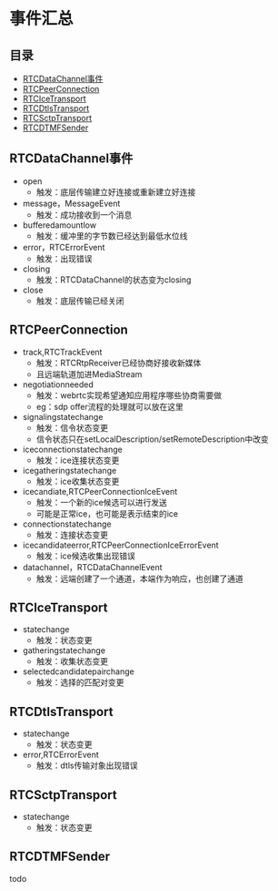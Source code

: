 # 事件汇总

## 目录

<!-- vim-markdown-toc GFM -->

- [RTCDataChannel事件](#rtcdatachannel事件)
- [RTCPeerConnection](#rtcpeerconnection)
- [RTCIceTransport](#rtcicetransport)
- [RTCDtlsTransport](#rtcdtlstransport)
- [RTCSctpTransport](#rtcsctptransport)
- [RTCDTMFSender](#rtcdtmfsender)

<!-- vim-markdown-toc -->

## RTCDataChannel事件

- open
  - 触发：底层传输建立好连接或重新建立好连接
- message，MessageEvent
  - 触发：成功接收到一个消息
- bufferedamountlow
  - 触发：缓冲里的字节数已经达到最低水位线
- error，RTCErrorEvent
  - 触发：出现错误
- closing
  - 触发：RTCDataChannel的状态变为closing
- close
  - 触发：底层传输已经关闭

## RTCPeerConnection

- track,RTCTrackEvent
  - 触发：RTCRtpReceiver已经协商好接收新媒体
  - 且远端轨道加进MediaStream
- negotiationneeded
  - 触发：webrtc实现希望通知应用程序哪些协商需要做
  - eg：sdp offer流程的处理就可以放在这里
- signalingstatechange
  - 触发：信令状态变更
  - 信令状态只在setLocalDescription/setRemoteDescription中改变
- iceconnectionstatechange
  - 触发：ice连接状态变更
- icegatheringstatechange
  - 触发：ice收集状态变更
- icecandiate,RTCPeerConnectionIceEvent
  - 触发：一个新的ice候选可以进行发送
  - 可能是正常ice，也可能是表示结束的ice
- connectionstatechange
  - 触发：连接状态变更
- icecandidateerror,RTCPeerConnectionIceErrorEvent
  - 触发：ice候选收集出现错误
- datachannel，RTCDataChannelEvent
  - 触发：远端创建了一个通道，本端作为响应，也创建了通道

## RTCIceTransport

- statechange
  - 触发：状态变更
- gatheringstatechange
  - 触发：收集状态变更
- selectedcandidatepairchange
  - 触发：选择的匹配对变更

## RTCDtlsTransport

- statechange
  - 触发：状态变更
- error,RTCErrorEvent
  - 触发：dtls传输对象出现错误

## RTCSctpTransport

- statechange
  - 触发：状态变更

## RTCDTMFSender

todo
